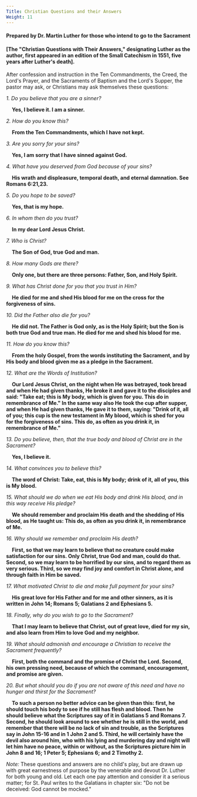 ```yaml
---
Title: Christian Questions and their Answers
Weight: 11
---
```


#### Prepared by Dr.  Martin Luther for those who intend to go to the Sacrament

#### [The "Christian Questions with Their Answers," designating Luther as the author, first appeared in an edition of the Small Catechism in 1551, five years after Luther's death].  


After confession and instruction in the Ten Commandments, the Creed, the Lord's
Prayer, and the Sacraments of Baptism and the Lord's Supper,
the pastor may ask, or Christians may ask themselves these questions:


_1\. Do you believe that you are a sinner?_

    **Yes, I believe it. I am a sinner.**

_2\. How do you know this?_

    **From the Ten Commandments, which I have not kept.**

_3\. Are you sorry for your sins?_

    **Yes, I am sorry that I have sinned against God.**

_4\. What have you deserved from God because of your sins?_

    **His wrath and displeasure, temporal death, and eternal damnation. See Romans 6:21,23.**

_5\. Do you hope to be saved?_

    **Yes, that is my hope.**

_6\. In whom then do you trust?_

    **In my dear Lord Jesus Christ.**
  
_7\. Who is Christ?_

    **The Son of God, true God and man.**

_8\. How many Gods are there?_

    **Only one, but there are three persons: Father, Son, and Holy Spirit.**

_9\. What has Christ done for you that you trust in Him?_

    **He died for me and shed His blood for me on the cross for the forgiveness of sins.**

_10\. Did the Father also die for you?_

    **He did not. The Father is God only, as is
the Holy Spirit; but the Son is both true God and true man.
He died for me and shed his blood for me.**

_11\. How do you
know this?_

    **From the holy Gospel, from the words instituting
the Sacrament, and by His body and blood given me as a pledge
in the Sacrament.**

_12\. What are the
Words of Institution?_

    **Our Lord Jesus Christ, on the night when
He was betrayed, took bread and when He had given thanks, He
broke it and gave it to the disciples and said: "Take eat; this
is My body, which is given for you. This do in remembrance of
Me." In the same way also He took the cup after supper, and
when He had given thanks, He gave it to them, saying: "Drink
of it, all of you; this cup is the new testament in My blood,
which is shed for you for the forgiveness of sins. This do,
as often as you drink it, in remembrance of Me."**

_13\. Do you believe, then, that the true body and blood of Christ are in the Sacrament?_

    **Yes, I believe it.**

_14\. What convinces you to believe this?_

    **The word of Christ: Take, eat, this is My
body; drink of it, all of you, this is My blood.**

_15\. What should we do when we eat His body and drink His blood, and in this
way receive His pledge?_

    **We should remember and proclaim His death
and the shedding of His blood, as He taught us: This do, as
often as you drink it, in remembrance of Me.**

_16\. Why should we remember and proclaim His death?_

    **First, so that we may learn to believe that
no creature could make satisfaction for our sins. Only Christ,
true God and man, could do that. Second, so we may learn to
be horrified by our sins, and to regard them as very serious.
Third, so we may find joy and comfort in Christ alone, and through
faith in Him be saved.**

_17\. What motivated Christ to die and make full payment for your sins?_

    **His great love for His Father and for me
and other sinners, as it is written in John 14; Romans 5; Galatians 2 and Ephesians 5.**

_18\. Finally, why do you wish to go to the Sacrament?_

    **That I may learn to believe that Christ, out of great love, died for my sin, and also learn from Him
to love God and my neighbor.**

_19\. What should admonish and encourage a Christian to receive the Sacrament frequently?_

    **First, both the command and the promise of
Christ the Lord. Second, his own pressing need, because of which
the command, encouragement, and promise are given.**

_20\. But what should you do if you are not aware of this need and have no hunger
and thirst for the Sacrament?_

    **To such a person no better advice can be
given than this: first, he should touch his body to see if he
still has flesh and blood. Then he should believe what the Scriptures
say of it in Galatians 5 and Romans 7. Second, he should look
around to see whether he is still in the world, and remember
that there will be no lack of sin and trouble, as the Scriptures
say in John 15-16 and in 1 John 2 and 5. Third, he will certainly
have the devil also around him, who with his lying and murdering
day and night will let him have no peace, within or without,
as the Scriptures picture him in John 8 and 16; 1 Peter 5; Ephesians
6; and 2 Timothy 2.**

_Note:_ These questions and answers are no child's play, but are drawn
up with great earnestness of purpose by the venerable and devout
Dr. Luther for both young and old. Let each one pay attention
and consider it a serious matter; for St. Paul writes to the
Galatians in chapter six: "Do not be deceived: God cannot be
mocked."

&nbsp;

&nbsp;
